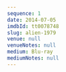 ```yaml
---
sequence: 1
date: 2014-07-05
imdbId: tt0078748
slug: alien-1979
venue: null
venueNotes: null
medium: Blu-ray
mediumNotes: null
---
```


